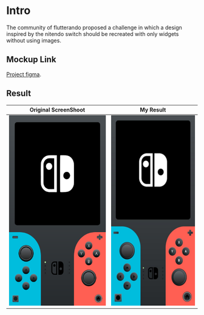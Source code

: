 # Intro

The community of flutterando proposed a challenge in which a design inspired by the nitendo switch should be recreated with only widgets without using images.

## Mockup Link

[Project figma](https://www.figma.com/file/EVeqd5Nlgr3MNE2JyespMj/NintendoSwt-Flutterando?node-id=2%3A102).


## Result

| Original ScreenShoot  |  My Result  |
| ------------------- | ------------------- |
|  <img src="/assets/mockup.png" height="500"> | <img src="/assets/flutterNitendo.png" height="500"> |

